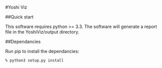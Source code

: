 #Yoshi Viz

##Quick start

This software requires python >= 3.3. The software will generate a report file in the YoshiViz/output directory.

##Dependancies

Run pip to install the dependancies:

	% python3 setup.py install


